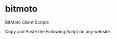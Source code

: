 # bitmoto
BitMoto Client Scripts

Copy and Paste the Following Script on any website.

<!-- Bitmoto START -->
<script src="https://storage.googleapis.com/bitmoto/bitmoto.js"></script>
<link rel="stylesheet" type="text/css" href="https://storage.googleapis.com/bitmoto/bitmoto.css">
<!-- Bitmoto END -->
